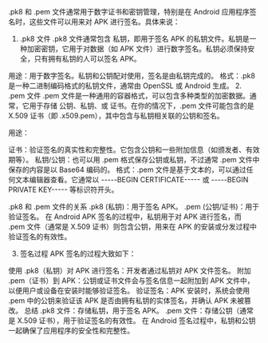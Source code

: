 .pk8 和 .pem 文件通常用于数字证书和密钥管理，特别是在 Android 应用程序签名时，这些文件可以用来对 APK 进行签名。具体来说：

1. .pk8 文件
.pk8 文件通常包含 私钥，即用于签名 APK 的私钥文件。私钥是一种加密密钥，它用于对数据（如 APK 文件）进行数字签名。私钥必须保持安全，只有拥有私钥的人可以签名 APK。

用途：用于数字签名。私钥和公钥配对使用，签名是由私钥完成的。
格式：.pk8 是一种二进制编码格式的私钥文件，通常由 OpenSSL 或 Android 生成。
2. .pem 文件
.pem 文件是一种通用的容器格式，可以包含多种类型的加密数据。通常，它用于存储 公钥、私钥、或 证书。在你的情况下，.pem 文件可能包含的是 X.509 证书（即 .x509.pem），其中包含与私钥相关联的公钥和签名。

用途：

证书：验证签名的真实性和完整性。它包含公钥和一些附加信息（如颁发者、有效期等）。
私钥/公钥：也可以用 .pem 格式保存公钥或私钥，不过通常 .pem 文件中保存的内容是以 Base64 编码的。
格式：.pem 文件是基于文本的，可以通过任何文本编辑器查看。它通常以 -----BEGIN CERTIFICATE----- 或 -----BEGIN PRIVATE KEY----- 等标识符开头。

.pk8 和 .pem 文件的关系
.pk8 (私钥)：用于签名 APK。
.pem (公钥/证书)：用于验证签名。
在 Android APK 签名的过程中，私钥用于对 APK 进行签名，而 .pem 文件（通常是 X.509 证书）则包含公钥，用来在 APK 的安装或分发过程中验证签名的有效性。

3. 签名过程
APK 签名的过程大致如下：

使用 .pk8（私钥）对 APK 进行签名：开发者通过私钥对 APK 文件签名。
附加 .pem（证书）到 APK：公钥或证书文件会与签名信息一起附加到 APK 文件中，以便用户或设备在安装时能够验证签名。
验证签名：APK 安装时，系统会使用 .pem 中的公钥来验证该 APK 是否由拥有私钥的实体签名，并确认 APK 未被篡改。
总结
.pk8 文件：存储私钥，用于签名 APK。
.pem 文件：存储公钥（通常是 X.509 证书），用于验证签名的有效性。
在 Android 签名过程中，私钥和公钥一起确保了应用程序的安全性和完整性。







